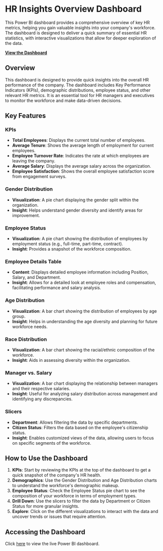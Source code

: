 # HR Insights Overview Dashboard

This Power BI dashboard provides a comprehensive overview of key HR metrics, helping you gain valuable insights into your company's workforce. The dashboard is designed to deliver a quick summary of essential HR statistics, with interactive visualizations that allow for deeper exploration of the data.

[**View the Dashboard**](https://app.powerbi.com/view?r=eyJrIjoiMDRlN2VmMjgtYzBlYy00ODI4LWE4MzctZmFiZTQ2YzZhYjg4IiwidCI6IjE3MGJiYWJkLWEyZjAtNGM5MC1hZDRiLTBlOGYwZjBjNDI1OSIsImMiOjN9)

## Overview

This dashboard is designed to provide quick insights into the overall HR performance of the company. The dashboard includes Key Performance Indicators (KPIs), demographic distributions, employee status, and other relevant HR metrics. It is an essential tool for HR managers and executives to monitor the workforce and make data-driven decisions.

## Key Features

### KPIs
- **Total Employees**: Displays the current total number of employees.
- **Average Tenure**: Shows the average length of employment for current employees.
- **Employee Turnover Rate**: Indicates the rate at which employees are leaving the company.
- **Average Salary**: Displays the average salary across the organization.
- **Employee Satisfaction**: Shows the overall employee satisfaction score from engagement surveys.

### Gender Distribution
- **Visualization**: A pie chart displaying the gender split within the organization.
- **Insight**: Helps understand gender diversity and identify areas for improvement.

### Employee Status
- **Visualization**: A pie chart showing the distribution of employees by employment status (e.g., full-time, part-time, contract).
- **Insight**: Provides a snapshot of the workforce composition.

### Employee Details Table
- **Content**: Displays detailed employee information including Position, Salary, and Department.
- **Insight**: Allows for a detailed look at employee roles and compensation, facilitating performance and salary analysis.

### Age Distribution
- **Visualization**: A bar chart showing the distribution of employees by age group.
- **Insight**: Helps in understanding the age diversity and planning for future workforce needs.

### Race Distribution
- **Visualization**: A bar chart showing the racial/ethnic composition of the workforce.
- **Insight**: Aids in assessing diversity within the organization.

### Manager vs. Salary
- **Visualization**: A bar chart displaying the relationship between managers and their respective salaries.
- **Insight**: Useful for analyzing salary distribution across management and identifying any discrepancies.

### Slicers
- **Department**: Allows filtering the data by specific departments.
- **Citizen Status**: Filters the data based on the employee's citizenship status.
- **Insight**: Enables customized views of the data, allowing users to focus on specific segments of the workforce.

## How to Use the Dashboard

1. **KPIs**: Start by reviewing the KPIs at the top of the dashboard to get a quick snapshot of the company's HR health.
2. **Demographics**: Use the Gender Distribution and Age Distribution charts to understand the workforce's demographic makeup.
3. **Employee Status**: Check the Employee Status pie chart to see the composition of your workforce in terms of employment types.
4. **Drill Down**: Use the slicers to filter the data by Department or Citizen Status for more granular insights.
5. **Explore**: Click on the different visualizations to interact with the data and uncover trends or issues that require attention.

## Accessing the Dashboard

Click [here](https://app.powerbi.com/view?r=eyJrIjoiMDRlN2VmMjgtYzBlYy00ODI4LWE4MzctZmFiZTQ2YzZhYjg4IiwidCI6IjE3MGJiYWJkLWEyZjAtNGM5MC1hZDRiLTBlOGYwZjBjNDI1OSIsImMiOjN9) to view the live Power BI dashboard.

